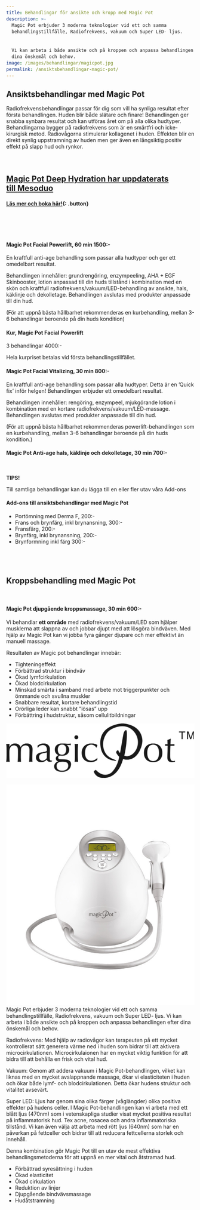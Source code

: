```yaml
---
title: Behandlingar för ansikte och kropp med Magic Pot
description: >-
  Magic Pot erbjuder 3 moderna teknologier vid ett och samma
  behandlingstillfälle, Radiofrekvens, vakuum och Super LED- ljus.


  Vi kan arbeta i både ansikte och på kroppen och anpassa behandlingen efter
  dina önskemål och behov.
image: /images/behandlingar/magicpot.jpg
permalink: /ansiktsbehandlingar-magic-pot/
---
```


## Ansiktsbehandlingar med Magic Pot

Radiofrekvensbehandlingar passar för dig som vill ha synliga resultat efter första behandlingen. Huden blir b&aring;de slätare och finare\! Behandlingen ger snabba synbara resultat och kan utföras &aring;ret om p&aring; alla olika hudtyper. Behandlingarna bygger p&aring; radiofrekvens som är en smärtfri och icke-kirurgisk metod. Radiov&aring;gorna stimulerar kollagenet i huden. Effekten blir en direkt synlig uppstramning av huden men ger även en l&aring;ngsiktig positiv effekt p&aring; slapp hud och rynkor.

#### &nbsp;

## [Magic Pot Deep Hydration har uppdaterats till&nbsp;**Mesoduo**](/behandlingar/mesoduo/)

#### [Läs mer och boka här\!](/behandlingar/mesoduo/){: .button}

#### &nbsp;

#### &nbsp;

#### Magic Pot Facial Powerlift, 60 min 1500:-

En kraftfull anti-age behandling som passar alla hudtyper och ger ett omedelbart resultat.&nbsp;

Behandlingen inneh&aring;ller: grundrengöring, enzympeeling, AHA + EGF Skinbooster, lotion anpassad till din huds tillst&aring;nd i kombination med en skön och kraftfull radiofrekvens/vakuum/LED-behandling av ansikte, hals, käklinje och dekolletage. Behandlingen avslutas med produkter anpassade till din hud.

(För att uppn&aring; bästa h&aring;llbarhet rekommenderas en kurbehandling, mellan 3-6 behandlingar beroende p&aring; din huds kondition)

#### Kur, Magic Pot Facial Powerlift

3 behandlingar 4000:-

Hela kurpriset betalas vid första behandlingstillfället.

#### Magic Pot Facial Vitalizing, 30 min 800:-

En kraftfull anti-age behandling som passar alla hudtyper. Detta är en ’Quick fix’ inför helgen\! Behandlingen erbjuder ett omedelbart resultat.

Behandlingen inneh&aring;ller: rengöring, enzympeel, mjukgörande lotion i kombination med en kortare radiofrekvens/vakuum/LED-massage. Behandlingen avslutas med produkter anpassade till din hud.

(För att uppn&aring; bästa h&aring;llbarhet rekommenderas powerlift-behandlingen som en kurbehandling, mellan 3-6 behandlingar beroende p&aring; din huds kondition.)

#### Magic Pot Anti-age hals, käklinje och dekolletage, 30 min 700:-

&nbsp;

**TIPS\!**

Till samtliga behandlingar kan du lägga till en eller fler utav v&aring;ra Add-ons

#### Add-ons till ansiktsbehandlingar med Magic Pot&nbsp;

* Portömning med Derma F, 200:-
* Frans och brynfärg, inkl brynansning, 300:-
* Fransfärg, 200:-
* Brynfärg, inkl brynansning, 200:-
* Brynformning inkl färg 300:-

## &nbsp;

## Kroppsbehandling med Magic Pot

&nbsp;

#### **Magic Pot djupg&aring;ende kroppsmassage, 30 min 600:-**

Vi behandlar **ett omr&aring;de** med radiofrekvens/vakuum/LED som hjälper musklerna att slappna av och jobbar djupt med att lösgöra bindväven. Med hjälp av Magic Pot kan vi jobba fyra g&aring;nger djupare och mer effektivt än manuell massage.

Resultaten av Magic pot behandlingar innebär:

* Tighteningeffekt
* Förbättrad struktur i bindväv
* Ökad lymfcirkulation
* Ökad blodcirkulation
* Minskad smärta i samband med arbete mot triggerpunkter och ömmande och svullna muskler
* Snabbare resultat, kortare behandlingstid
* Orörliga leder kan snabbt ”lösas” upp
* Förbättring i hudstruktur, s&aring;som cellulitbildningar

![16A67B44-1972-4BA5-BF31-1327F80827DC](/images/arkivbilder/16a67b44-1972-4ba5-bf31-1327f80827dc.png?w=300)

![6AD3F1F2-8EDE-4649-B20B-CD235D480554](/images/arkivbilder/6ad3f1f2-8ede-4649-b20b-cd235d480554.jpeg?w=510) Magic Pot erbjuder 3 moderna teknologier vid ett och samma behandlingstillfälle, Radiofrekvens, vakuum och Super LED- ljus. Vi kan arbeta i b&aring;de ansikte och p&aring; kroppen och anpassa behandlingen efter dina önskem&aring;l och behov.

Radiofrekvens: Med hjälp av radiov&aring;gor kan terapeuten p&aring; ett mycket kontrollerat sätt generera värme ned i huden som bidrar till att aktivera microcirkulationen. Microcirkulaionen har en mycket viktig funktion för att bidra till att beh&aring;lla en frisk och vital hud.

Vakuum: Genom att addera vakuum i Magic Pot-behandlingen, vilket kan liknas med en mycket avslappnande massage, ökar vi elasticiteten i huden och ökar b&aring;de lymf- och blodcirkulationen. Detta ökar hudens struktur och vitalitet avsevärt.

Super LED: Ljus har genom sina olika färger (v&aring;glängder) olika positiva effekter p&aring; hudens celler. I Magic Pot-behandlingen kan vi arbeta med ett bl&aring;tt ljus (470nm) som i vetenskapliga studier visat mycket positiva resultat p&aring; inflammatorisk hud. Tex acne, rosacea och andra inflammatoriska tillst&aring;nd. Vi kan även välja att arbeta med rött ljus (640nm) som har en p&aring;verkan p&aring; fettceller och bidrar till att reducera fettcellerna storlek och inneh&aring;ll.

Denna kombination gör Magic Pot till en utav de mest effektiva behandlingsmetoderna för att uppn&aring; en mer vital och &aring;tstramad hud.

* Förbättrad syresättning i huden
* Ökad elasticitet
* Ökad cirkulation
* Reduktion av linjer
* Djupg&aring;ende bindvävsmassage
* Hud&aring;tstramning
